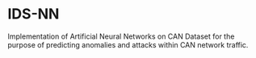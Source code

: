 # IDS-NN

Implementation of Artificial Neural Networks on CAN Dataset for the purpose of predicting anomalies and attacks within CAN network traffic.
